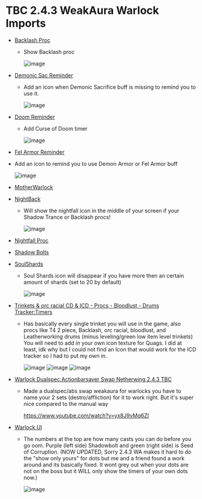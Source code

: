 # TBC 2.4.3 WeakAura Warlock Imports

- [Backlash Proc](https://github.com/GitGurky/WeakAura-Strings-Database-2.4.3/blob/main/Warlock/Backlash%20Proc)
  - Show Backlash proc
  
    ![image](https://github.com/GitGurky/WeakAura-Strings-Database-2.4.3/assets/47739411/2133450d-30b7-49d5-be85-18c9cb1312af)

- [Demonic Sac Reminder](https://github.com/GitGurky/WeakAura-Strings-Database-2.4.3/blob/main/Warlock/Demonic%20Sac%20Reminder)
  - Add an icon when Demonic Sacrifice buff is missing to remind you to use it.

    ![image](https://github.com/GitGurky/WeakAura-Strings-Database-2.4.3/assets/47739411/628ff314-bd73-411c-b4d2-8bfb3f8819e3)

- [Doom Reminder](https://github.com/GitGurky/WeakAura-Strings-Database-2.4.3/blob/main/Warlock/Doom%20Reminder)
  - Add Curse of Doom timer

    ![image](https://github.com/GitGurky/WeakAura-Strings-Database-2.4.3/assets/47739411/4d23dc69-22a2-44f8-adda-79bbeb5f862b)

- [Fel Armor Reminder](https://github.com/GitGurky/WeakAura-Strings-Database-2.4.3/blob/main/Warlock/Fel%20Armor%20Reminder)
 - Add an icon to remind you to use Demon Armor or Fel Armor buff

    ![image](https://github.com/GitGurky/WeakAura-Strings-Database-2.4.3/assets/47739411/f6ee7a11-08de-45f9-81bb-e4bea4134bbf)

- [MotherWarlock](https://github.com/GitGurky/WeakAura-Strings-Database-2.4.3/blob/main/Warlock/MotherWarlock)
- [NightBack](https://github.com/GitGurky/WeakAura-Strings-Database-2.4.3/blob/main/Warlock/NightBack.txt)
  - Will show the nightfall icon in the middle of your screen if your Shadow Trance or Backlash procs!

    ![image](https://github.com/GitGurky/WeakAura-Strings-Database-2.4.3/assets/90982783/01ad7c55-b7c7-4f82-83b7-6834a1615730)

- [Nightfall Proc](https://github.com/GitGurky/WeakAura-Strings-Database-2.4.3/blob/main/Warlock/Nightfall%20Proc)
- [Shadow Bolts](https://github.com/GitGurky/WeakAura-Strings-Database-2.4.3/blob/main/Warlock/Shadow%20Bolts)
- [SoulShards](https://github.com/GitGurky/WeakAura-Strings-Database-2.4.3/blob/main/Warlock/SoulShards.txt)
  - Soul Shards icon will disappear if you have more then an certain amount of shards (set to 20 by default)

    ![image](https://github.com/GitGurky/WeakAura-Strings-Database-2.4.3/assets/90982783/aae1c0dc-e51a-494a-b62e-ecab905c18cc)

- [Trinkets & orc racial CD & ICD - Procs - Bloodlust - Drums Tracker:Timers](https://github.com/GitGurky/WeakAura-Strings-Database-2.4.3/blob/main/Warlock/Trinkets%20%26%20orc%20racial%20CD%20%26%20ICD%20-%20Procs%20-%20Bloodlust%20-%20Drums%20Tracker%3ATimers)
  - Has basically every single trinket you will use in the game, also procs like T4 2 piece, Backlash, orc racial, bloodlust, and Leatherworking drums (minus leveling/green low item level trinkets) You will need to add in your own icon texture for Quags. I did at least, idk why but I could not find an Icon that would work for the ICD tracker so I had to put my own in.

    ![image](https://github.com/GitGurky/WeakAura-Strings-Database-2.4.3/assets/90982783/27e30acc-92e9-456e-8be7-d87d2124d3cc)
    ![image](https://github.com/GitGurky/WeakAura-Strings-Database-2.4.3/assets/90982783/c4e5d4f8-08a0-406a-8047-87de1d1597f2)
    ![image](https://github.com/GitGurky/WeakAura-Strings-Database-2.4.3/assets/90982783/0a308535-94ee-41d6-a740-c8f437428919)

- [Warlock Dualspec:Actionbarsaver Swap Netherwing 2.4.3 TBC](https://github.com/GitGurky/WeakAura-Strings-Database-2.4.3/blob/main/Warlock/Warlock%20Dualspec%3AActionbarsaver%20Swap%20Netherwing%202.4.3%20TBC)
  - Made a dualspec/abs swap weakaura for warlocks you have to name your 2 sets (destro/affliction) for it to work right. But it's super nice compared to the manual way

    https://www.youtube.com/watch?v=yx8J9vMq6ZI

- [Warlock UI](https://github.com/GitGurky/WeakAura-Strings-Database-2.4.3/blob/main/Warlock/Warlock%20UI)
  - The numbers at the top are how many casts you can do before you go oom. Purple (left side) Shadowbolt and green (right side) is Seed of Corruption. (NOW UPDATED, Sorry 2.4.3 WA makes it hard to do the "show only yours" for dots but me and a friend found a work around and its basically fixed. It wont grey out when your dots are not on the boss but it WILL only show the timers of your own dots now.)

    ![image](https://github.com/GitGurky/WeakAura-Strings-Database-2.4.3/assets/90982783/aacc8273-e939-445a-a139-4a7e55f91d97)

